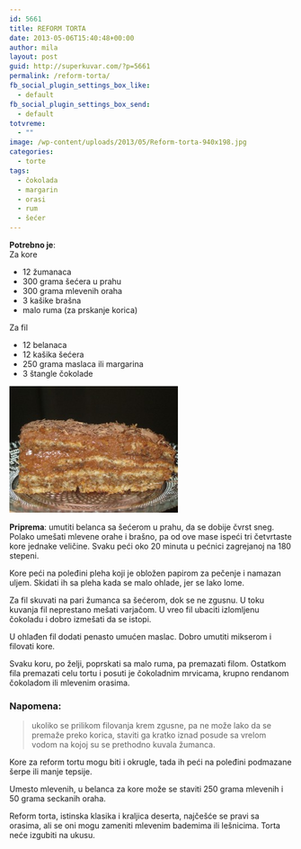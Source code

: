```yaml
---
id: 5661
title: REFORM TORTA
date: 2013-05-06T15:40:48+00:00
author: mila
layout: post
guid: http://superkuvar.com/?p=5661
permalink: /reform-torta/
fb_social_plugin_settings_box_like:
  - default
fb_social_plugin_settings_box_send:
  - default
totvreme:
  - ""
image: /wp-content/uploads/2013/05/Reform-torta-940x198.jpg
categories:
  - torte
tags:
  - čokolada
  - margarin
  - orasi
  - rum
  - šećer
---
```

**Potrebno je**:  
Za kore

  * 12 žumanaca
  * 300 grama šećera u prahu
  * 300 grama mlevenih oraha
  * 3 kašike brašna
  * malo ruma (za prskanje korica)

Za fil

  * 12 belanaca
  * 12 kašika šećera
  * 250 grama maslaca ili margarina
  * 3 štangle čokolade

<img class="alignnone size-medium wp-image-5662" src="/wp-content/uploads/2013/05/Reform-torta-300x225.jpg" alt="Reform torta" width="300" height="225" /> 

**Priprema**: umutiti belanca sa šećerom u prahu, da se dobije čvrst sneg. Polako umešati mlevene orahe i brašno, pa od ove mase ispeći tri četvrtaste kore jednake veličine. Svaku peći oko 20 minuta u pećnici zagrejanoj na 180 stepeni.

Kore peći na poleđini pleha koji je obložen papirom za pečenje i namazan uljem. Skidati ih sa pleha kada se malo ohlade, jer se lako lome.

Za fil skuvati na pari žumanca sa šećerom, dok se ne zgusnu. U toku kuvanja fil neprestano mešati varjačom. U vreo fil ubaciti izlomljenu čokoladu i dobro izmešati da se istopi.

U ohlađen fil dodati penasto umućen maslac. Dobro umutiti mikserom i filovati kore.

Svaku koru, po želji, poprskati sa malo ruma, pa premazati filom. Ostatkom fila premazati celu tortu i posuti je čokoladnim mrvicama, krupno rendanom čokoladom ili mlevenim orasima.

### Napomena:
> ukoliko se prilikom filovanja krem zgusne, pa ne može lako da se premaže preko korica, staviti ga kratko iznad posude sa vrelom vodom na kojoj su se prethodno kuvala žumanca.

Kore za reform tortu mogu biti i okrugle, tada ih peći na poleđini podmazane šerpe ili manje tepsije.

Umesto mlevenih, u belanca za kore može se staviti 250 grama mlevenih i 50 grama seckanih oraha.

Reform torta, istinska klasika i kraljica deserta, najčešće se pravi sa orasima, ali se oni mogu zameniti mlevenim bademima ili lešnicima. Torta neće izgubiti na ukusu.